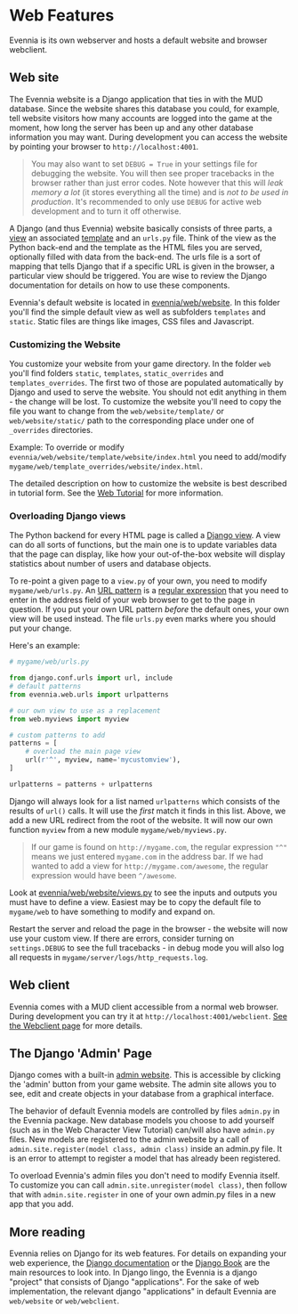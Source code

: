 # Web Features


Evennia is its own webserver and hosts a default website and browser webclient.

## Web site

The Evennia website is a Django application that ties in with the MUD database. Since the website
shares this database you could, for example, tell website visitors how many accounts are logged into
the game at the moment, how long the server has been up and any other database information you may
want. During development you can access the website by pointing your browser to
`http://localhost:4001`.

> You may also want to set `DEBUG = True` in your settings file for debugging the website. You will
then see proper tracebacks in the browser rather than just error codes. Note however that this will
*leak memory a lot* (it stores everything all the time) and is *not to be used in production*. It's
recommended to only use `DEBUG` for active web development and to turn it off otherwise.

A Django (and thus Evennia) website basically consists of three parts, a
[view](https://docs.djangoproject.com/en/1.9/topics/http/views/) an associated
[template](https://docs.djangoproject.com/en/1.9/topics/templates/) and an `urls.py` file. Think of
the view as the Python back-end and the template as the HTML files you are served, optionally filled
with data from the back-end. The urls file is a sort of mapping that tells Django that if a specific
URL is given in the browser, a particular view should be triggered. You are wise to review the
Django documentation for details on how to use these components.

Evennia's default website is located in
[evennia/web/website](https://github.com/evennia/evennia/tree/master/evennia/web/website). In this
folder you'll find the simple default view as well as subfolders `templates` and `static`. Static
files are things like images, CSS files and Javascript.

### Customizing the Website

You customize your website from your game directory. In the folder `web` you'll find folders
`static`, `templates`, `static_overrides` and `templates_overrides`. The first two of those are
populated automatically by Django and used to serve the website. You should not edit anything in
them - the change will be lost. To customize the website you'll need to copy the file you want to
change from the `web/website/template/` or `web/website/static/` path to the corresponding place
under one of `_overrides` directories.

Example: To override or modify `evennia/web/website/template/website/index.html` you need to
add/modify `mygame/web/template_overrides/website/index.html`.

The detailed description on how to customize the website is best described in tutorial form. See the
[Web Tutorial](./Web-Tutorial) for more information.

### Overloading Django views

The Python backend for every HTML page is called a [Django
view](https://docs.djangoproject.com/en/1.9/topics/http/views/). A view can do all sorts of
functions, but the main one is to update variables data that the page can display, like how your
out-of-the-box website will display statistics about number of users and database objects.

To re-point a given page to a `view.py` of your own, you need to modify `mygame/web/urls.py`. An
[URL pattern](https://docs.djangoproject.com/en/1.9/topics/http/urls/) is a [regular
expression](https://en.wikipedia.org/wiki/Regular_expression) that you need to enter in the address
field of your web browser to get to the page in question. If you put your own URL pattern *before*
the default ones, your own view will be used instead. The file `urls.py` even marks where you should
put your change.

Here's an example:

```python
# mygame/web/urls.py

from django.conf.urls import url, include
# default patterns
from evennia.web.urls import urlpatterns

# our own view to use as a replacement
from web.myviews import myview

# custom patterns to add
patterns = [
    # overload the main page view
    url(r'^', myview, name='mycustomview'),
]

urlpatterns = patterns + urlpatterns

```

Django will always look for a list named `urlpatterns` which consists of the results of `url()`
calls. It will use the *first* match it finds in this list. Above, we add a new URL redirect from
the root of the website. It will now our own function `myview` from a new module
`mygame/web/myviews.py`.

> If our game is found on `http://mygame.com`, the regular expression `"^"` means we just entered
`mygame.com` in the address bar. If we had wanted to add a view for `http://mygame.com/awesome`, the
regular expression would have been `^/awesome`.

Look at [evennia/web/website/views.py](https://github.com/evennia/evennia/blob/master/evennia/web/website/views.py#L82) to see the inputs and outputs you must have to define a view. Easiest may be to
copy the default file to `mygame/web` to have something to modify and expand on.

Restart the server and reload the page in the browser - the website will now use your custom view.
If there are errors, consider turning on `settings.DEBUG` to see the full tracebacks - in debug mode
you will also log all requests in `mygame/server/logs/http_requests.log`.

## Web client


Evennia comes with a MUD client accessible from a normal web browser. During
development you can try it at `http://localhost:4001/webclient`.
[See the Webclient page](./Webclient) for more details.


## The Django 'Admin' Page

Django comes with a built-in [admin
website](https://docs.djangoproject.com/en/1.10/ref/contrib/admin/). This is accessible by clicking
the 'admin' button from your game website. The admin site allows you to see, edit and create objects
in your database from a graphical interface.

The behavior of default Evennia models are controlled by files `admin.py` in the Evennia package.
New database models you choose to add yourself (such as in the Web Character View Tutorial) can/will
also have `admin.py` files. New models are registered to the admin website by a call of
`admin.site.register(model class, admin class)` inside an admin.py file. It is an error to attempt
to register a model that has already been registered.

To overload Evennia's admin files you don't need to modify Evennia itself. To customize you can call
`admin.site.unregister(model class)`, then follow that with `admin.site.register` in one of your own
admin.py files in a new app that you add.

## More reading

Evennia relies on Django for its web features. For details on expanding your web experience, the
[Django documentation](https://docs.djangoproject.com/en) or the [Django
Book](http://www.djangobook.com/en/2.0/index.html) are the main resources to look into. In Django
lingo, the Evennia is a django "project" that consists of Django "applications". For the sake of web
implementation, the relevant django "applications" in default Evennia are `web/website` or
`web/webclient`.
